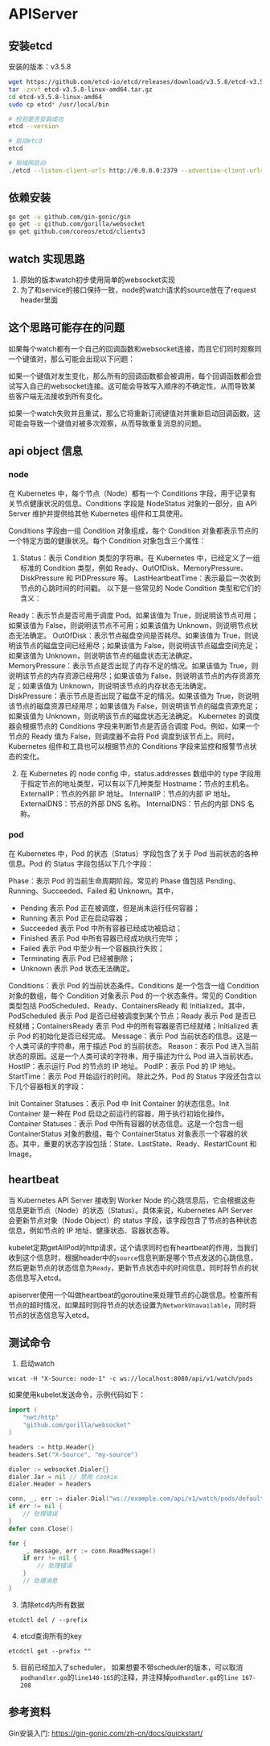 # APIServer

## 安装etcd

安装的版本：v3.5.8

```bash
wget https://github.com/etcd-io/etcd/releases/download/v3.5.8/etcd-v3.5.8-linux-amd64.tar.gz
tar -zxvf etcd-v3.5.8-linux-amd64.tar.gz
cd etcd-v3.5.8-linux-amd64
sudo cp etcd* /usr/local/bin

# 检验是否安装成功
etcd --version

# 启动etcd
etcd

# 局域网启动
./etcd --listen-client-urls http://0.0.0.0:2379 --advertise-client-urls http://0.0.0.0:2371 --listen-peer-urls http://0.0.0.0:2380
```

## 依赖安装

```bash
go get -u github.com/gin-gonic/gin
go get -u github.com/gorilla/websocket
go get github.com/coreos/etcd/clientv3
```

## watch 实现思路

1. 原始的版本watch初步使用简单的websocket实现
2. 为了和service的接口保持一致，node的watch请求的source放在了request header里面

## 这个思路可能存在的问题
如果每个watch都有一个自己的回调函数和websocket连接，而且它们同时观察同一个键值对，那么可能会出现以下问题：

如果一个键值对发生变化，那么所有的回调函数都会被调用，每个回调函数都会尝试写入自己的websocket连接。这可能会导致写入顺序的不确定性，从而导致某些客户端无法接收到所有变化。

如果一个watch失败并且重试，那么它将重新订阅键值对并重新启动回调函数。这可能会导致一个键值对被多次观察，从而导致重复消息的问题。

## api object 信息

### node
在 Kubernetes 中，每个节点（Node）都有一个 Conditions 字段，用于记录有关节点健康状况的信息。Conditions 字段是 NodeStatus 对象的一部分，由 API Server 维护并提供给其他 Kubernetes 组件和工具使用。

Conditions 字段由一组 Condition 对象组成，每个 Condition 对象都表示节点的一个特定方面的健康状况。每个 Condition 对象包含三个属性：

1. Status：表示 Condition 类型的字符串。在 Kubernetes 中，已经定义了一组标准的 Condition 类型，例如 Ready、OutOfDisk、MemoryPressure、DiskPressure 和 PIDPressure 等。
LastHeartbeatTime：表示最后一次收到节点的心跳时间的时间戳。
以下是一些常见的 Node Condition 类型和它们的含义：

Ready：表示节点是否可用于调度 Pod。如果该值为 True，则说明该节点可用；如果该值为 False，则说明该节点不可用；如果该值为 Unknown，则说明节点状态无法确定。
OutOfDisk：表示节点磁盘空间是否耗尽。如果该值为 True，则说明该节点的磁盘空间已经用尽；如果该值为 False，则说明该节点磁盘空间充足；如果该值为 Unknown，则说明该节点的磁盘状态无法确定。
MemoryPressure：表示节点是否出现了内存不足的情况。如果该值为 True，则说明该节点的内存资源已经用尽；如果该值为 False，则说明该节点的内存资源充足；如果该值为 Unknown，则说明该节点的内存状态无法确定。
DiskPressure：表示节点是否出现了磁盘不足的情况。如果该值为 True，则说明该节点的磁盘资源已经用尽；如果该值为 False，则说明该节点的磁盘资源充足；如果该值为 Unknown，则说明该节点的磁盘状态无法确定。
Kubernetes 的调度器会根据节点的 Conditions 字段来判断节点是否适合调度 Pod。例如，如果一个节点的 Ready 值为 False，则调度器不会将 Pod 调度到该节点上。同时，Kubernetes 组件和工具也可以根据节点的 Conditions 字段来监控和报警节点状态的变化。

2. 在 Kubernetes 的 node config 中，status.addresses 数组中的 type 字段用于指定节点的地址类型，可以有以下几种类型
Hostname：节点的主机名。
ExternalIP：节点的外部 IP 地址。
InternalIP：节点的内部 IP 地址。
ExternalDNS：节点的外部 DNS 名称。
InternalDNS：节点的内部 DNS 名称。
### pod
在 Kubernetes 中，Pod 的状态（Status）字段包含了关于 Pod 当前状态的各种信息。Pod 的 Status 字段包括以下几个字段：

Phase：表示 Pod 的当前生命周期阶段。常见的 Phase 值包括 Pending、Running、Succeeded、Failed 和 Unknown。其中，

- Pending 表示 Pod 正在被调度，但是尚未运行任何容器；
- Running 表示 Pod 正在启动容器；
- Succeeded 表示 Pod 中所有容器已经成功被启动；
- Finished 表示 Pod 中所有容器已经成功执行完毕；
- Failed 表示 Pod 中至少有一个容器执行失败；
- Terminating 表示 Pod 已经被删除；
- Unknown 表示 Pod 状态无法确定。

Conditions：表示 Pod 的当前状态条件。Conditions 是一个包含一组 Condition 对象的数组，每个 Condition 对象表示 Pod 的一个状态条件。常见的 Condition 类型包括 PodScheduled、Ready、ContainersReady 和 Initialized。其中，PodScheduled 表示 Pod 是否已经被调度到某个节点；Ready 表示 Pod 是否已经就绪；ContainersReady 表示 Pod 中的所有容器是否已经就绪；Initialized 表示 Pod 的初始化是否已经完成。
Message：表示 Pod 当前状态的信息。这是一个人类可读的字符串，用于描述 Pod 的当前状态。
Reason：表示 Pod 进入当前状态的原因。这是一个人类可读的字符串，用于描述为什么 Pod 进入当前状态。
HostIP：表示运行 Pod 的节点的 IP 地址。
PodIP：表示 Pod 的 IP 地址。
StartTime：表示 Pod 开始运行的时间。
除此之外，Pod 的 Status 字段还包含以下几个容器相关的字段：

Init Container Statuses：表示 Pod 中 Init Container 的状态信息。Init Container 是一种在 Pod 启动之前运行的容器，用于执行初始化操作。
Container Statuses：表示 Pod 中所有容器的状态信息。这是一个包含一组 ContainerStatus 对象的数组，每个 ContainerStatus 对象表示一个容器的状态。其中，重要的状态字段包括：State、LastState、Ready、RestartCount 和 Image。

## heartbeat
当 Kubernetes API Server 接收到 Worker Node 的心跳信息后，它会根据这些信息更新节点（Node）的状态（Status）。具体来说，Kubernetes API Server 会更新节点对象（Node Object）的 status 字段，该字段包含了节点的各种状态信息，例如节点的 IP 地址、健康状态、容器状态等。

kubelet定期getAllPod的http请求，这个请求同时也有heartbeat的作用，当我们收到这个信息时，根据header中的`source`信息判断是哪个节点发送的心跳信息，然后更新节点的状态信息为`Ready`，更新节点状态中的时间信息，同时将节点的状态信息写入etcd。

apiserver使用一个叫做heartbeat的goroutine来处理节点的心跳信息。检查所有节点的超时情况，如果超时则将节点的状态设置为`NetworkUnavailable`，同时将节点的状态信息写入etcd。



## 测试命令

1. 启动watch

```shell
wscat -H "X-Source: node-1" -c ws://localhost:8080/api/v1/watch/pods
```

如果使用kubelet发送命令，示例代码如下：

```go
import (
    "net/http"
    "github.com/gorilla/websocket"
)

headers := http.Header{}
headers.Set("X-Source", "my-source")

dialer := websocket.Dialer{}
dialer.Jar = nil // 禁用 cookie
dialer.Header = headers

conn, _, err := dialer.Dial("ws://example.com/api/v1/watch/pods/default", nil)
if err != nil {
    // 处理错误
}
defer conn.Close()

for {
    _, message, err := conn.ReadMessage()
    if err != nil {
        // 处理错误
    }
    // 处理消息
}
```

3. 清除etcd内所有数据

```shell
etcdctl del / --prefix
```

4. etcd查询所有的key
```shell
etcdctl get --prefix ""
```

5. 目前已经加入了scheduler， 如果想要不带scheduler的版本，可以取消`podhandler.go`的`line140-165`的注释，并注释掉`podhandler.go`的`line 167-208`


## 参考资料

Gin安装入门: https://gin-gonic.com/zh-cn/docs/quickstart/
